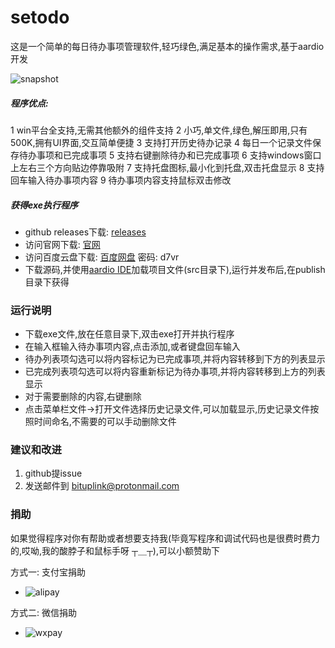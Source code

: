 # setodo
这是一个简单的每日待办事项管理软件,轻巧绿色,满足基本的操作需求,基于aardio开发

![snapshot](http://bituplink.com/assets/img/setodo.png)

##### 程序优点:  
1 win平台全支持,无需其他额外的组件支持
2 小巧,单文件,绿色,解压即用,只有500K,拥有UI界面,交互简单便捷
3 支持打开历史待办记录
4 每日一个记录文件保存待办事项和已完成事项
5 支持右键删除待办和已完成事项
6 支持windows窗口上左右三个方向贴边停靠吸附
7 支持托盘图标,最小化到托盘,双击托盘显示
8 支持回车输入待办事项内容
9 待办事项内容支持鼠标双击修改

##### 获得exe执行程序
* github releases下载: [releases](https://github.com/bituplink/setodo/releases)
* 访问官网下载: [官网](http://bituplink.com/setodo)
* 访问百度云盘下载: [百度网盘](https://pan.baidu.com/s/16WB0jVsT61h0XSuIaCa6MQ) 密码: d7vr
* 下载源码,并使用[aardio IDE](http://ide.update.aardio.com/releases/aardio.7z)加载项目文件(src目录下),运行并发布后,在publish目录下获得

### 运行说明
* 下载exe文件,放在任意目录下,双击exe打开并执行程序
* 在输入框输入待办事项内容,点击添加,或者键盘回车输入
* 待办列表项勾选可以将内容标记为已完成事项,并将内容转移到下方的列表显示
* 已完成列表项勾选可以将内容重新标记为待办事项,并将内容转移到上方的列表显示
* 对于需要删除的内容,右键删除
* 点击菜单栏文件->打开文件选择历史记录文件,可以加载显示,历史记录文件按照时间命名,不需要的可以手动删除文件


### 建议和改进
1. github提issue
2. 发送邮件到 bituplink@protonmail.com


### 捐助
如果觉得程序对你有帮助或者想要支持我(毕竟写程序和调试代码也是很费时费力的,哎呦,我的酸脖子和鼠标手呀 ┬＿┬),可以小额赞助下

方式一: 支付宝捐助
* ![alipay](http://www.bituplink.com/assets/img/alipay.png)

方式二: 微信捐助
* ![wxpay](http://www.bituplink.com/assets/img/wxpay.png)



